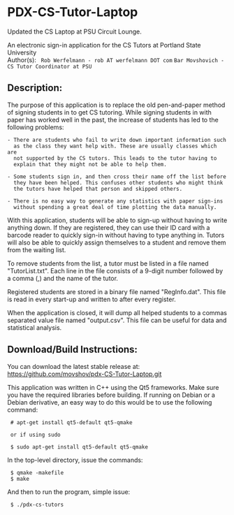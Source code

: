 # PDX-CS-Tutor-Laptop
Updated the CS Laptop at PSU Circuit Lounge. 

An electronic sign-in application for the CS Tutors at Portland State
University <br/>
Author(s): 
           ``` Rob Werfelmann - rob AT werfelmann DOT com```
           ```Bar Movshovich - CS Tutor Coordinator at PSU```


## Description:

The purpose of this application is to replace the old pen-and-paper method
of signing students in to get CS tutoring. While signing students in with
paper has worked well in the past, the increase of students has led to the
following problems:

    - There are students who fail to write down important information such
      as the class they want help with. These are usually classes which are
      not supported by the CS tutors. This leads to the tutor having to
      explain that they might not be able to help them.

    - Some students sign in, and then cross their name off the list before
      they have been helped. This confuses other students who might think
      the tutors have helped that person and skipped others.

    - There is no easy way to generate any statistics with paper sign-ins
      without spending a great deal of time plotting the data manually.

With this application, students will be able to sign-up without having to
write anything down. If they are registered, they can use their ID card
with a barcode reader to quickly sign-in without having to type anything
in. Tutors will also be able to quickly assign themselves to a student and
remove them from the waiting list.

To remove students from the list, a tutor must be listed in a file named
"TutorList.txt". Each line in the file consists of a 9-digit number
followed by a comma (,) and the name of the tutor.

Registered students are stored in a binary file named "RegInfo.dat". This
file is read in every start-up and written to after every register.

When the application is closed, it will dump all helped students to a
commas separated value file named "output.csv". This file can be useful for
data and statistical analysis.


## Download/Build Instructions:

You can download the latest stable release at:
https://github.com/movshov/pdx-CS-Tutor-Laptop.git

This application was written in C++ using the Qt5 frameworks. Make sure you
have the required libraries before building. If running on Debian or a
Debian derivative, an easy way to do this would be to use the following
command:

     # apt-get install qt5-default qt5-qmake

     or if using sudo

     $ sudo apt-get install qt5-default qt5-qmake

In the top-level directory, issue the commands:

     $ qmake -makefile
     $ make

And then to run the program, simple issue:

     $ ./pdx-cs-tutors

